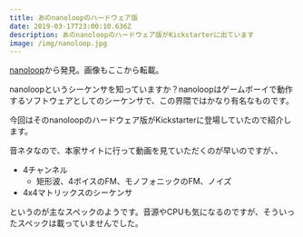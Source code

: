 ```yaml
---
title: あのnanoloopのハードウェア版
date: 2019-03-17T23:00:10.636Z
description: あのnanoloopのハードウェア版がKickstarterに出ています
image: /img/nanoloop.jpg
---
```

[nanoloop](https://www.kickstarter.com/projects/734721310/nanoloop)から発見。画像もここから転載。

nanoloopというシーケンサを知っていますか？nanoloopはゲームボーイで動作するソフトウェアとしてのシーケンサで、この界隈ではかなり有名なものです。

今回はそのnanoloopのハードウェア版がKickstarterに登場していたので紹介します。

音ネタなので、本家サイトに行って動画を見ていただくのが早いのですが、、

- 4チャンネル
  - 矩形波、4ボイスのFM、モノフォニックのFM、ノイズ
- 4x4マトリックスのシーケンサ

というのが主なスペックのようです。音源やCPUも気になるのですが、そういったスペックは載っていませんでした。
